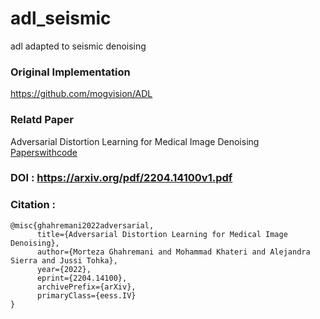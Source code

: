 # adl_seismic
adl adapted to seismic denoising

### Original Implementation 
https://github.com/mogvision/ADL  

### Relatd Paper 
Adversarial Distortion Learning for Medical Image Denoising 
[Paperswithcode](https://paperswithcode.com/paper/adversarial-distortion-learning-for-medical)

### DOI : https://arxiv.org/pdf/2204.14100v1.pdf

### Citation : 

```unix
@misc{ghahremani2022adversarial,
      title={Adversarial Distortion Learning for Medical Image Denoising}, 
      author={Morteza Ghahremani and Mohammad Khateri and Alejandra Sierra and Jussi Tohka},
      year={2022},
      eprint={2204.14100},
      archivePrefix={arXiv},
      primaryClass={eess.IV}
}
```
